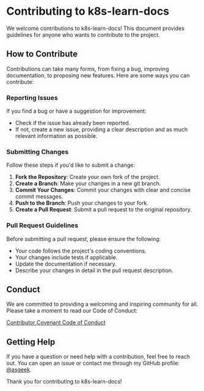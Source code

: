 # Contributing to k8s-learn-docs

We welcome contributions to k8s-learn-docs! This document provides guidelines for anyone who wants to contribute to the project.

## How to Contribute

Contributions can take many forms, from fixing a bug, improving documentation, to proposing new features. Here are some ways you can contribute:

### Reporting Issues

If you find a bug or have a suggestion for improvement:
- Check if the issue has already been reported.
- If not, create a new issue, providing a clear description and as much relevant information as possible.

### Submitting Changes

Follow these steps if you'd like to submit a change:
1. **Fork the Repository**: Create your own fork of the project.
2. **Create a Branch**: Make your changes in a new git branch.
3. **Commit Your Changes**: Commit your changes with clear and concise commit messages.
4. **Push to the Branch**: Push your changes to your fork.
5. **Create a Pull Request**: Submit a pull request to the original repository.

### Pull Request Guidelines

Before submitting a pull request, please ensure the following:
- Your code follows the project's coding conventions.
- Your changes include tests if applicable.
- Update the documentation if necessary.
- Describe your changes in detail in the pull request description.

## Conduct

We are committed to providing a welcoming and inspiring community for all. Please take a moment to read our Code of Conduct:

[Contributor Covenant Code of Conduct](https://www.contributor-covenant.org/version/2/0/code_of_conduct/)


## Getting Help

If you have a question or need help with a contribution, feel free to reach out. You can open an issue or contact me through my GitHub profile: [@asgeek](https://github.com/asgeek).

Thank you for contributing to k8s-learn-docs!